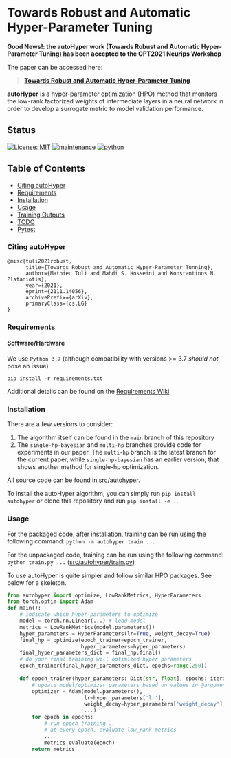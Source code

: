 # Towards Robust and Automatic Hyper-Parameter Tuning #
**Good News!: the autoHyper work (Towards Robust and Automatic Hyper-Parameter Tuning) has been accepted to the OPT2021 Neurips Workshop**

The paper can be accessed here:
> [**Towards Robust and Automatic Hyper-Parameter Tuning**](https://arxiv.org/abs/2111.14056)   

**autoHyper** is a hyper-parameter optimization (HPO) method that monitors the low-rank factorized weights of intermediate layers in a neural network in order to develop a surrogate metric to model validation performance.
## Status ##
[![License: MIT](https://img.shields.io/badge/License-MIT-yellow.svg)](LICENSE)
[![maintenance](https://img.shields.io/badge/maintained%3F-yes-brightgreen.svg)](https://GitHub.com/Naereen/StrapDown.js/graphs/commit-activity)
[![python](https://img.shields.io/badge/python-v3.7-blue)](https://www.python.org/downloads/release/python-370/)

## Table of Contents ##
* [Citing autoHyper](#citing-autohyper)
* [Requirements](#requirements)
* [Installation](#installation)
* [Usage](#usage)
* [Training Outputs](#training-outputs)
* [TODO](#todo)
* [Pytest](#pytest)

### Citing autoHyper ###
```text
@misc{tuli2021robust,
      title={Towards Robust and Automatic Hyper-Parameter Tunning}, 
      author={Mathieu Tuli and Mahdi S. Hosseini and Konstantinos N. Plataniotis},
      year={2021},
      eprint={2111.14056},
      archivePrefix={arXiv},
      primaryClass={cs.LG}
}
```

### Requirements ###
#### Software/Hardware ####
We use `Python 3.7` (although compatibility with versions >= 3.7 *should not* pose an issue)
```console
pip install -r requirements.txt
```
Additional details can be found on the [Requirements Wiki](Requirements.md)

### Installation ###
There are a few versions to consider:
1. The algorithm itself can be found in the `main` branch of this repository
2. The `single-hp-bayesian` and `multi-hp` branches provide code for experiments in our paper. The `multi-hp` branch is the latest branch for the current paper, while `single-hp-bayesian` has an earlier version, that shows another method for single-hp optimization.

All source code can be found in [src/autohyper](src/autohyper).

To install the autoHyper algorithm, you can simply run `pip install autohyper` or clone this repository and run `pip install -e .`.

### Usage ###
For the packaged code, after installation, training can be run using the following command: `python -m autohyper train ...`

For the unpackaged code, training can be run using the following command: `python train.py ...` ([src/autohyper/train.py](src/autohyper/train.py))

To use autoHyper is quite simpler and follow similar HPO packages. See below for a skeleton.

```python
from autohyper import optimize, LowRankMetrics, HyperParameters
from torch.optim import Adam
def main():
    # indicate which hyper-parameters to optimize
    model = torch.nn.Linear(...) # load model
    metrics = LowRankMetrics(model.parameters())
    hyper_parameters = HyperParameters(lr=True, weight_decay=True)
    final_hp = optimize(epoch_trainer=epoch_trainer,
                        hyper_parameters=hyper_parameters)
    final_hyper_parameters_dict = final_hp.final()
    # do your final training will optimized hyper parameters
    epoch_trainer(final_hyper_parameters_dict, epochs=range(250))
    
    def epoch_trainer(hyper_parameters: Dict[str, float], epochs: iterable) -> LowRankMetrics:
        # update model/optimizer parameters based on values in @argument: hyper_parameters
        optimizer = Adam(model.parameters(),
                         lr=hyper_parameters['lr'],
                         weight_decay=hyper_parameters['weight_decay'],
                         ...)
        for epoch in epochs:
            # run epoch training...
            # at every epoch, evaluate low_rank metrics
            ...
            metrics.evaluate(epoch)
        return metrics
```
